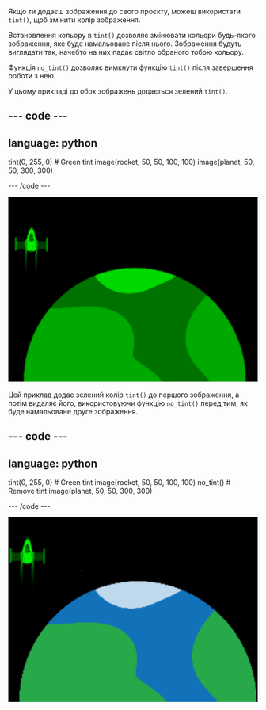 Якщо ти додаєш зображення до свого проєкту, можеш використати `tint()`, щоб змінити колір зображення.

Встановлення кольору в `tint()` дозволяє змінювати кольори будь-якого зображення, яке буде намальоване після нього. Зображення будуть виглядати так, начебто на них падає світло обраного тобою кольору.

Функція `no_tint()` дозволяє вимкнути функцію `tint()` після завершення роботи з нею.

У цьому прикладі до обох зображень додається зелений `tint()`.

--- code ---
---
language: python
---

  tint(0, 255, 0) # Green tint image(rocket, 50, 50, 100, 100) image(planet, 50, 50, 300, 300)

--- /code ---

![Вихідна область із зображенням ракети і планети, які зафарбовані](images/all_tint.png)

Цей приклад додає зелений колір `tint()` до першого зображення, а потім видаляє його, використовуючи функцію `no_tint()` перед тим, як буде намальоване друге зображення.

--- code ---
---
language: python
---

  tint(0, 255, 0) # Green tint image(rocket, 50, 50, 100, 100) no_tint() # Remove tint image(planet, 50, 50, 300, 300)

--- /code ---

![Область виводу із зображенням ракети з нанесеним відтінком та планети без відтінку](images/some_tint.png)

